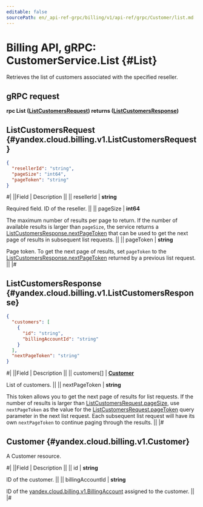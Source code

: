 ```yaml
---
editable: false
sourcePath: en/_api-ref-grpc/billing/v1/api-ref/grpc/Customer/list.md
---
```


# Billing API, gRPC: CustomerService.List {#List}

Retrieves the list of customers associated with the specified reseller.

## gRPC request

**rpc List ([ListCustomersRequest](#yandex.cloud.billing.v1.ListCustomersRequest)) returns ([ListCustomersResponse](#yandex.cloud.billing.v1.ListCustomersResponse))**

## ListCustomersRequest {#yandex.cloud.billing.v1.ListCustomersRequest}

```json
{
  "resellerId": "string",
  "pageSize": "int64",
  "pageToken": "string"
}
```

#|
||Field | Description ||
|| resellerId | **string**

Required field. ID of the reseller. ||
|| pageSize | **int64**

The maximum number of results per page to return. If the number of available
results is larger than `pageSize`,
the service returns a [ListCustomersResponse.nextPageToken](#yandex.cloud.billing.v1.ListCustomersResponse)
that can be used to get the next page of results in subsequent list requests. ||
|| pageToken | **string**

Page token. To get the next page of results,
set `pageToken` to the [ListCustomersResponse.nextPageToken](#yandex.cloud.billing.v1.ListCustomersResponse)
returned by a previous list request. ||
|#

## ListCustomersResponse {#yandex.cloud.billing.v1.ListCustomersResponse}

```json
{
  "customers": [
    {
      "id": "string",
      "billingAccountId": "string"
    }
  ],
  "nextPageToken": "string"
}
```

#|
||Field | Description ||
|| customers[] | **[Customer](#yandex.cloud.billing.v1.Customer)**

List of customers. ||
|| nextPageToken | **string**

This token allows you to get the next page of results for list requests. If the number of results
is larger than [ListCustomersRequest.pageSize](#yandex.cloud.billing.v1.ListCustomersRequest), use
`nextPageToken` as the value
for the [ListCustomersRequest.pageToken](#yandex.cloud.billing.v1.ListCustomersRequest) query parameter
in the next list request. Each subsequent list request will have its own
`nextPageToken` to continue paging through the results. ||
|#

## Customer {#yandex.cloud.billing.v1.Customer}

A Customer resource.

#|
||Field | Description ||
|| id | **string**

ID of the customer. ||
|| billingAccountId | **string**

ID of the [yandex.cloud.billing.v1.BillingAccount](/docs/billing/api-ref/grpc/BillingAccount/get#yandex.cloud.billing.v1.BillingAccount) assigned to the customer. ||
|#
